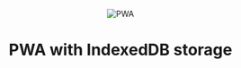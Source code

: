 <p align="center">
  <img alt="PWA" src="https://robertsefman.github.io/basic-gatsby-pwa/icons/icon-256x256.png" />
</p>

<h1 align="center">
  PWA with IndexedDB storage
</h1>
